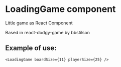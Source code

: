 # LoadingGame component

Little game as React Component

Based in react-dodgy-game by bbstilson

## Example of use:

```
<LoadingGame boardSize={11} playerSize={25} />
```

